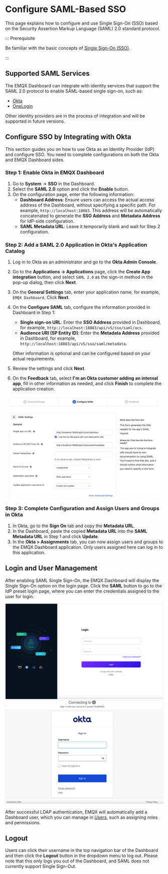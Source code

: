 # Configure SAML-Based SSO

This page explains how to configure and use Single Sign-On (SSO) based on the Security Assertion Markup Language (SAML) 2.0 standard protocol.

::: Prerequisite

Be familiar with the basic concepts of [Single Sign-On (SSO)](./sso.md).

:::

## Supported SAML Services

The EMQX Dashboard can integrate with identity services that support the SAML 2.0 protocol to enable SAML-based single sign-on, such as:

- [Okta](https://www.openldap.org/)
- [OneLogin](https://www.onelogin.com/)

Other identity providers are in the process of integration and will be supported in future versions.

## Configure SSO by Integrating with Okta 

This section guides you on how to use Okta as an Identity Provider (IdP) and configure SSO. You need to complete configurations on both the Okta and EMQX Dashboard sides.

### Step 1: Enable Okta in EMQX Dashboard

1. Go to **System** -> **SSO** in the Dashboard.
2. Select the **SAML 2.0** option and click the **Enable** button.
3. On the configuration page, enter the following information:
   - **Dashboard Address**: Ensure users can access the actual access address of the Dashboard, without specifying a specific path. For example, `http://localhost:18083`. This address will be automatically concatenated to generate the **SSO Address** and **Metadata Address** for IdP-side configuration.
   - **SAML Metadata URL**: Leave it temporarily blank and wait for Step 2 configuration.
### Step 2: Add a SAML 2.0 Application in Okta's Application Catalog

1. Log in to Okta as an administrator and go to the **Okta Admin Console**.

2. Go to the **Applications -> Applications** page, click the **Create App integration** button, and select `SAML 2.0` as the sign-in method in the pop-up dialog, then click **Next**.

3. On the **General Settings** tab, enter your application name, for example, `EMQX Dashboard`. Click **Next**.

4. On the **Configure SAML** tab, configure the information provided in Dashboard in Step 1:

   - **Single sign-on URL**: Enter the **SSO Address** provided in Dashboard, for example, `http://localhost:18083/api/v5/sso/saml/acs`.
   - **Audience URI (SP Entity ID)**: Enter the **Metadata Address** provided in Dashboard, for example, `http://localhost:18083/api/v5/sso/saml/metadata`.

   Other information is optional and can be configured based on your actual requirements.

5. Review the settings and click **Next**.

6. On the **Feedback** tab, select **I'm an Okta customer adding an internal app**, fill in other information as needed, and click **Finish** to complete the application creation.

<img src="./assets/okta_config.png" alt="okta_config" style="zoom:67%;" />

### Step 3: Complete Configuration and Assign Users and Groups in Okta

1. In Okta, go to the **Sign On** tab and copy the **Metadata URL**.
2. In the Dashboard, paste the copied **Metadata URL** into the **SAML Metadata URL** in Step 1 and click **Update**.
3. In the **Okta > Assignments** tab, you can now assign users and groups to the EMQX Dashboard application. Only users assigned here can log in to this application.

## Login and User Management

After enabling SAML Single Sign-On, the EMQX Dashboard will display the Single Sign-On option on the login page. Click the **SAML** button to go to the IdP preset login page, where you can enter the credentials assigned to the user for login.

<img src="./assets/sso_saml.png" alt="sso_saml" style="zoom:67%;" />

<img src="./assets/okta_login.png" alt="okta_login" style="zoom:67%;" />

After successful LDAP authentication, EMQX will automatically add a Dashboard user, which you can manage in [Users](./system.md#users), such as assigning roles and permissions.

## Logout

Users can click their username in the top navigation bar of the Dashboard and then click the **Logout** button in the dropdown menu to log out. Please note that this only logs you out of the Dashboard, and SAML does not currently support Single Sign-Out.
